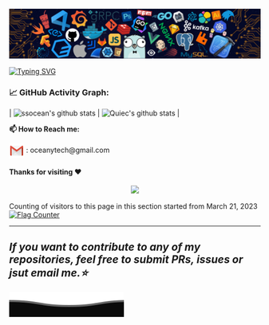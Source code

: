 <!-- - 👋 你好Hello, I’m @ssocean, Penghai Zhao, 赵鹏海.
- 🌱 Currently learning Computer Vision and Pattern Recognition.
- 📫 oceanytech@gmail.com -->
<!-- ![](assets/Bottom_up.svg) -->

<!--   my-icons -->
<!-- <p align="center">
    <a href="https://github.com/ssocean/ssocean"><img src="https://img.shields.io/badge/status-updating-brightgreen.svg"></a>
    <a href="https://github.com/python/cpython"><img src="https://img.shields.io/badge/Python-3.10-FF1493.svg"></a>
    <a href="https://github.com/ssocean/ssocean/graphs/contributors"><img src="https://img.shields.io/github/contributors/ssocean/ssocean?color=blue"></a>
    <a href="https://github.com/ssocean/ssocean/stargazers"><img src="https://img.shields.io/github/stars/ssocean/ssocean.svg?logo=github"></a>
    <a href="https://github.com/ssocean/ssocean/network/members"><img src="https://img.shields.io/github/forks/ssocean/ssocean.svg?color=blue&logo=github"></a>
    <img src="https://visitor-badge.laobi.icu/badge?page_id=ssocean.ssocean" alt="visitors"/>   
</p> -->

<!--   my-header-img -->
![](./src/header_.png)
<!-- <a href="https://www.python.org/"><img src="https://upload.wikimedia.org/wikipedia/commons/c/c3/Python-logo-notext.svg" align="right" height="48" width="48" ></a> -->

<!--   my-ticker -->    
[![Typing SVG](https://readme-typing-svg.herokuapp.com?color=%2336BCF7&center=true&vCenter=true&width=600&lines=Hi+there+👋,+I+am+Penghai+Zhao+@NKU;+Welcome+to+My+Profile!;Now,+I+'m+woking+on+Computer+Vision+Pattern+Recognition)](https://git.io/typing-svg)


<!--   GitHub stats graph -->
### 📈 GitHub Activity Graph:
<!-- [![ssocean's github activity graph](https://github-readme-activity-graph.cyclic.app/graph?username=ssocean&theme=github-compact)](https://github.com/ssocean/github-readme-activity-graph) -->


| ![ssocean's github stats](https://github-readme-stats.vercel.app/api?username=ssocean&show_icons=true&theme=radical&include_all_commits=true) | ![Quiec's github stats](https://github-readme-stats.vercel.app/api/top-langs/?username=ssocean&theme=radical&layout=compact) |

<!-- <img src="https://github-readme-streak-stats.herokuapp.com/?user=ssocean"></img> -->

**📫 How to Reach me:**
<p align="left">
<a href="mailto:oceanytech@gmail.com" target="blank"><img align="center" src="https://raw.githubusercontent.com/ssocean/ssocean/master/assets/gmail.svg" alt="Gmail" height="30" width="30" /></a> : oceanytech@gmail.com
</p>


#### Thanks for visiting :heart:

<p align="center"> 
<img src="https://profile-counter.glitch.me/ssocean/count.svg">  

Counting of visitors to this page in this section started from March 21, 2023
<a href="https://info.flagcounter.com/7gPS"><img src="https://s11.flagcounter.com/map/7gPS/size_l/txt_000000/border_CCCCCC/pageviews_0/viewers_0/flags_0/" alt="Flag Counter" border="0"></a>



<!-- [MIT](LICENSE) -->


</p>

---
  *If you want to contribute to any of my repositories, feel free to submit PRs, issues or jsut email me.⭐* 
---

![](assets/Bottom_down.svg)

<!---
ssocean/ssocean is a ✨ special ✨ repository because its `README.md` (this file) appears on your GitHub profile.
You can click the Preview link to take a look at your changes.
--->
